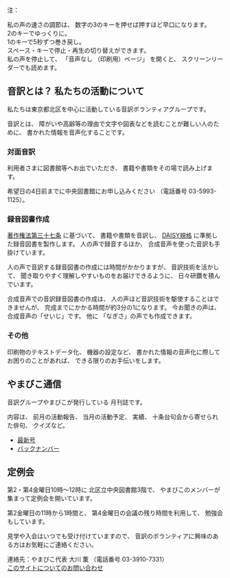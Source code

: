 
<span data-dur="1.393" data-begin="9.494">注：</span>

<span data-dur="3.117" data-begin="10.887">私の声の速さの調節は、</span>
<span data-dur="5.276" data-begin="14.004">数字の3のキーを押せば押すほど早口になります。</span>  
<span data-dur="2.776" data-begin="19.280">2のキーでゆっくりに。</span>  
<span data-dur="4.004" data-begin="22.056">1のキーで5秒ずつ巻き戻し。</span>  
<span data-dur="5.966" data-begin="26.060">スペース・キーで停止・再生の切り替えができます。</span>  
<span data-dur="2.263" data-begin="32.026">私の声を停止して、</span>
<span data-dur="1.446" data-begin="34.289">「音声なし</span>
<span data-dur="1.894" data-begin="35.735">（印刷用）ページ」</span>
<span data-dur="1.308" data-begin="37.629">を開くと、</span>
<span data-dur="3.743" data-begin="38.937">スクリーンリーダーでも読めます。</span>

<!--span data-dur="3.087" data-begin="42.680">注終わり。</span-->


## <span data-dur="4.999" data-begin="45.767">音訳とは？ 私たちの活動について</span>

<span data-dur="7.975" data-begin="50.766">私たちは東京都北区を中心に活動している音訳ボランティアグループです。</span>

<span data-dur="1.436" data-begin="58.741">音訳とは、</span>
<span data-dur="6.511" data-begin="60.177">障がいや高齢等の理由で文字や図表などを読むことが難しい人のために、</span>
<span data-dur="5.13" data-begin="66.688">書かれた情報を音声化することです。</span>

### <span data-dur="2.418" data-begin="71.818">対面音訳</span>

<span data-dur="3.263" data-begin="74.236">利用者さまに図書館等へお出でいただき、</span>
<span data-dur="4.558" data-begin="77.499">書籍や書類をその場で読み上げます。</span>

<span data-dur="4.613" data-begin="82.057">希望日の4日前までに中央図書館にお申し込みください</span>
<span data-dur="1.627" data-begin="86.670">（電話番号</span>
<span data-dur="5.176" data-begin="88.297">03-5993-1125）。</span>

### <span data-dur="2.964" data-begin="93.473">録音図書作成</span>

<span data-dur="2.858" data-begin="96.437"><a href="http://elaws.e-gov.go.jp/search/elawsSearch/elaws_search/lsg0500/detail?lawId=345AC0000000048&openerCode=1" data-dur="1.782" data-begin="99.295">著作権法第三十七条</a></span>
<span data-dur="1.601" data-begin="101.077">に基づいて、</span>
<span data-dur="2.829" data-begin="102.678">書籍や書類を音訳し、</span>
<span data-dur="1.612" data-begin="105.507"><a href="http://www.dinf.ne.jp/doc/daisy/" data-dur="1.782" data-begin="107.119">DAISY規格</a></span>
<span data-dur="4.997" data-begin="108.901">に準拠した録音図書を製作します。</span>
<span data-dur="2.564" data-begin="113.898">人の声で録音するほか、</span>
<span data-dur="5.365" data-begin="116.462">合成音声を使った音訳も手掛けています。</span>

<span data-dur="5.76" data-begin="121.827">人の声で音訳する録音図書の作成には時間がかかりますが、</span>
<span data-dur="2.211" data-begin="127.587">音訳技術を活かして、</span>
<span data-dur="4.473" data-begin="129.798">聞き取りやすく理解しやすいものをお届けできるように、</span>
<span data-dur="3.814" data-begin="134.271">日々研鑽を積んでいます。</span>

<span data-dur="3.955" data-begin="138.085">合成音声での音訳録音図書の作成は、</span>
<span data-dur="4.565" data-begin="142.040">人の声ほど音訳技術を駆使することはできませんが、</span>
<span data-dur="5.346" data-begin="146.605">完成までにかかる時間が約3分の1になります。</span>
<span data-dur="1.858" data-begin="151.951">今お聞きの声は、</span>
<span data-dur="3.287" data-begin="153.809">合成音声の「せいじ」です。</span>
<span data-dur="1.059" data-begin="157.096">他に</span>
<span data-dur="4.615" data-begin="158.155">「なぎさ」の声でも作成できます。</span>

### <span data-dur="2.066" data-begin="162.770">その他</span>

<span data-dur="2.549" data-begin="164.836">印刷物のテキストデータ化、</span>
<span data-dur="1.763" data-begin="167.385">機器の設定など、</span>
<span data-dur="4.612" data-begin="169.148">書かれた情報の音声化に際してお困りのことがあれば、</span>
<span data-dur="4.329" data-begin="173.760">できる限りのお手伝いをします。</span>

## <span data-dur="2.599" data-begin="178.089">やまびこ通信</span>

<span data-dur="3.125" data-begin="180.688">音訳グループやまびこが発行している</span>
<span data-dur="2.391" data-begin="183.813">月刊誌です。</span>

<span data-dur="1.296" data-begin="186.204">内容は、</span>
<span data-dur="2.322" data-begin="187.500">前月の活動報告、</span>
<span data-dur="2.144" data-begin="189.822">当月の活動予定、</span>
<span data-dur="1.319" data-begin="191.966">実績、</span>
<span data-dur="3.002" data-begin="193.285">十条台句会から寄せられた俳句、</span>
<span data-dur="2.481" data-begin="196.287">クイズなど。</span>

- <span data-dur="1.46" data-begin="198.768"><a href="tusin201806.html" data-dur="2.281" data-begin="200.228">最新号</a></span>
- <span data-dur="1.634" data-begin="202.509"><a href="bn.html" data-dur="2.632" data-begin="204.143">バックナンバー</a></span>

## <span data-dur="2.123" data-begin="206.775">定例会</span>

<span data-dur="4.205" data-begin="208.898">第2・第4金曜日10時～12時に</span>
<span data-dur="3.265" data-begin="213.103">北区立中央図書館3階で、</span>
<span data-dur="5.677" data-begin="216.368">やまびこのメンバーが集まって定例会を開いています。</span>

<span data-dur="3.784" data-begin="222.045">第2金曜日の11時から1時間と、</span>
<span data-dur="3.972" data-begin="225.829">第4金曜日の会議の残り時間を利用して、</span>
<span data-dur="3.51" data-begin="229.801">勉強会もしています。</span>

<span data-dur="3.968" data-begin="233.311">見学や入会はいつでも受け付けていますので、</span>
<span data-dur="6.458" data-begin="237.279">音訳のボランティアに興味のある方はお気軽にご連絡ください。</span>

<span data-dur="4.057" data-begin="243.737">連絡先：やまびこ代表 大川 薫</span>
<span data-dur="1.627" data-begin="247.794">（電話番号</span>
<span data-dur="4.769" data-begin="249.421">03-3910-7331）</span>  
<span data-dur="2.728" data-begin="254.190"><a href="mailto:ymbk2016ml@gmail.com?Subject=やまびこウェブサイトについて" data-dur="2.632" data-begin="256.918">このサイトについてのお問い合わせ</a></span>

<!--span data-dur="4.995" data-begin="259.550">以上でこのページの読み上げは終わりです。</span-->

